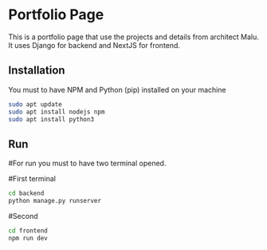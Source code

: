 # Portfolio Page
This is a portfolio page that use the projects and details from architect Malu.
It uses Django for backend and NextJS for frontend.

## Installation

You must to have NPM and Python (pip) installed on your machine

```bash
sudo apt update
sudo apt install nodejs npm
sudo apt install python3
```

## Run

#For run you must to have two terminal opened. 

#First terminal
```bash
cd backend
python manage.py runserver
```

#Second
```bash
cd frontend
npm run dev
```
